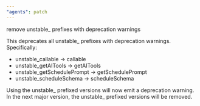 ```yaml
---
"agents": patch
---
```


remove unstable\_ prefixes with deprecation warnings

This deprecates all unstable\_ prefixes with deprecation warnings. Specifically:

- unstable_callable -> callable
- unstable_getAITools -> getAITools
- unstable_getSchedulePrompt -> getSchedulePrompt
- unstable_scheduleSchema -> scheduleSchema

Using the unstable\_ prefixed versions will now emit a deprecation warning. In the next major version, the unstable\_ prefixed versions will be removed.
